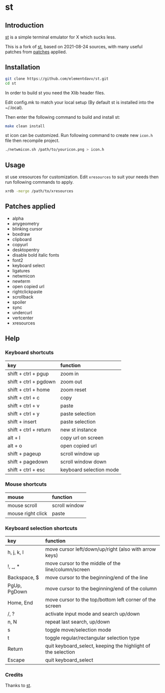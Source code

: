 # st

## Introduction
[st](https://st.suckless.org/) is a simple terminal emulator for X which sucks less.

This is a fork of [st](https://git.suckless.org/st), based on 2021-08-24 sources, with many useful patches from [patches](https://st.suckless.org/patches) applied.

## Installation
```bash
git clone https://github.com/elementdavv/st.git
cd st
```
In order to build st you need the Xlib header files.

Edit config.mk to match your local setup (By default st is installed into the ~/.local).

Then enter the following command to build and install st:
```bash
make clean install
```

st icon can be customized. Run following command to create new `icon.h` file then recompile project.
```bash
./netwmicon.sh /path/to/youricon.png > icon.h
```

## Usage
st use xresources for customization. Edit `xresources` to suit your needs then run following commands to apply.
```bash
xrdb -merge /path/to/xresources
```
## Patches applied
- alpha
- anygeometry
- blinking cursor
- boxdraw
- clipboard
- copyurl
- desktopentry
- disable bold italic fonts
- font2
- keyboard select
- ligatures
- netwmicon
- newterm
- open copied url
- rightclickpaste
- scrollback
- spoiler
- sync
- undercurl
- vertcenter
- xresources

## Help
### Keyboard shortcuts
|key                    |function               |
|:----------------------|:----------------------|
|shift + ctrl + pgup	|zoom in				|
|shift + ctrl + pgdown	|zoom out				|
|shift + ctrl + home	|zoom reset				|
|shift + ctrl + c		|copy					|
|shift + ctrl + v		|paste					|
|shift + ctrl + y		|paste selection		|
|shift + insert			|paste selection		|
|shift + ctrl + return	|new st instance		|
|alt + l				|copy url on screen		|
|alt + o				|open copied url		|
|shift + pageup			|scroll window up		|
|shift + pagedown		|scroll window down		|
|shift + ctrl + esc		|keyboard selection	mode|

### Mouse shortcuts
|mouse                  |function               |
|:----------------------|:----------------------|
|mouse scroll			|scroll window			|
|mouse right click		|paste					|

### Keyboard selection shortcuts
|key           |function                                                    |
|:-------------|:-----------------------------------------------------------|
|h, j, k, l    |move cursor left/down/up/right (also with arrow keys)		|
|!, \_, *      |move cursor to the middle of the line/column/screen			|
|Backspace, $  |move cursor to the beginning/end of the line				|
|PgUp, PgDown  |move cursor to the beginning/end of the column				|
|Home, End     |move cursor to the top/bottom left corner of the screen		|
|/, ?          |activate input mode and search up/down						|
|n, N          |repeat last search, up/down									|
|s             |toggle move/selection mode									|
|t             |toggle regular/rectangular selection type					|
|Return        |quit keyboard_select, keeping the highlight of the selection|
|Escape        |quit keyboard_select										|

### Credits
Thanks to [st](https://st.suckless.org/).
